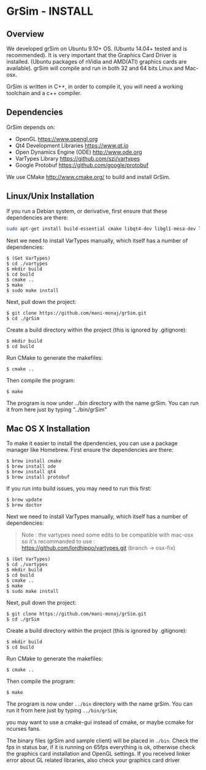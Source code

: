 # GrSim - INSTALL
## Overview

We developed grSim on Ubuntu 9.10+ OS. (Ubuntu 14.04+ tested and is recommended). It is very important that the Graphics Card Driver is installed. (Ubuntu packages of nVidia and AMD(ATI) graphics cards are available). grSim will compile and run in both 32 and 64 bits Linux and Mac-osx.

GrSim is written in C++, in order to compile it, you will need a working toolchain and a c++ compiler.

## Dependencies

GrSim depends on:

- OpenGL <https://www.opengl.org>
- Qt4 Development Libraries <https://www.qt.io>
- Open Dynamics Engine (ODE) <http://www.ode.org>
- VarTypes Library <https://github.com/szi/vartypes>
- Google Protobuf <https://github.com/google/protobuf>

We use CMake <http://www.cmake.org/> to build and install GrSim.


## Linux/Unix Installation

If you run a Debian system, or derivative, first ensure that these dependencies are there:

```bash
sudo apt-get install build-essential cmake libqt4-dev libgl1-mesa-dev libglu1-mesa-dev libprotobuf-dev protobuf-compiler libode-dev
```

Next we need to install VarTypes manually, which itself has a number of dependencies:

    $ (Get VarTypes)
    $ cd ./vartypes
    $ mkdir build
    $ cd build
    $ cmake ..
    $ make
    $ sudo make install

Next, pull down the project:

    $ git clone https://github.com/mani-monaj/grSim.git
    $ cd ./grSim

Create a build directory within the project (this is ignored by .gitignore):

    $ mkdir build
    $ cd build

Run CMake to generate the makefiles:

    $ cmake ..

Then compile the program:

    $ make

The program is now under ../bin directory with the name grSim. You can run it from here just by typing "../bin/grSim"

## Mac OS X Installation

To make it easier to install the dpendencies, you can use a package manager like Homebrew.
First ensure the dependencies are there:

    $ brew install cmake
    $ brew install ode
    $ brew install qt4
    $ brew install protobuf

If you run into build issues, you may need to run this first:

    $ brew update
    $ brew doctor

Next we need to install VarTypes manually, which itself has a number of dependencies:



> Note : the vartypes need some edits to be compatible with mac-osx so it's recommanded to use  :
> <https://github.com/lordhippo/vartypes.git> (branch -> osx-fix)


    $ (Get VarTypes)
    $ cd ./vartypes
    $ mkdir build
    $ cd build
    $ cmake ..
    $ make
    $ sudo make install

Next, pull down the project:

    $ git clone https://github.com/mani-monaj/grSim.git
    $ cd ./grSim

Create a build directory within the project (this is ignored by .gitignore):

    $ mkdir build
    $ cd build

Run CMake to generate the makefiles:

    $ cmake ..

Then compile the program:

    $ make

The program is now under `../bin` directory with the name grSim. You can run it from here just by typing `../bin/grSim`;


you may want to use a cmake-gui instead of cmake, or maybe ccmake for ncurses fans.

The binary files (grSim and sample client) will be placed in `./bin`. Check the fps in status bar, if it is running on 65fps everything is ok, otherwise check the graphics card installation and OpenGL settings. If you received linker error about GL related libraries, also check your graphics card driver
